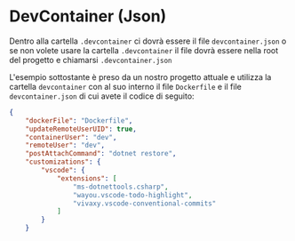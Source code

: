 # DevContainer (Json)

Dentro alla cartella `.devcontainer` ci dovrà essere il file `devcontainer.json` o se non volete usare la cartella `.devcontainer` il file dovrà essere nella root del progetto e chiamarsi `.devcontainer.json`

L'esempio sottostante è preso da un nostro progetto attuale e utilizza la cartella `devcontainer` con al suo interno il file
`Dockerfile` e il file `devcontainer.json` di cui avete il codice di seguito:

``` json
{
    "dockerFile": "Dockerfile",
    "updateRemoteUserUID": true,
    "containerUser": "dev",
    "remoteUser": "dev",
    "postAttachCommand": "dotnet restore",
    "customizations": {
        "vscode": {
            "extensions": [
                "ms-dotnettools.csharp",
                "wayou.vscode-todo-highlight",
                "vivaxy.vscode-conventional-commits"
            ]
        }
    }

```